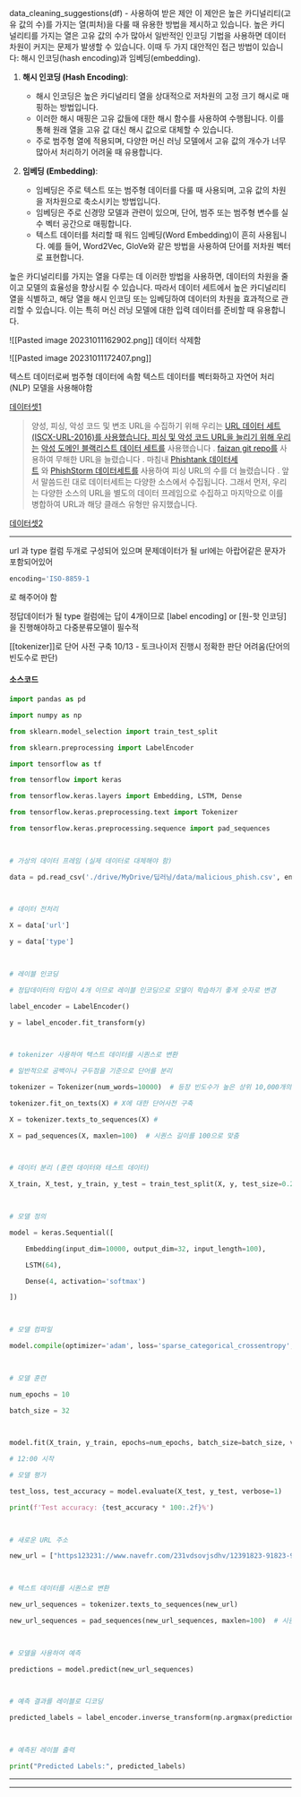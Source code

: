data_cleaning_suggestions(df) - 사용하여 받은 제안
이 제안은 높은 카디널리티(고유 값의 수)를 가지는 열(피처)을 다룰 때 유용한 방법을 제시하고 있습니다. 높은 카디널리티를 가지는 열은 고유 값의 수가 많아서 일반적인 인코딩 기법을 사용하면 데이터 차원이 커지는 문제가 발생할 수 있습니다. 이때 두 가지 대안적인 접근 방법이 있습니다: 해시 인코딩(hash encoding)과 임베딩(embedding).

1. **해시 인코딩 (Hash Encoding)**:
   - 해시 인코딩은 높은 카디널리티 열을 상대적으로 저차원의 고정 크기 해시로 매핑하는 방법입니다.
   - 이러한 해시 매핑은 고유 값들에 대한 해시 함수를 사용하여 수행됩니다. 이를 통해 원래 열을 고유 값 대신 해시 값으로 대체할 수 있습니다.
   - 주로 범주형 열에 적용되며, 다양한 머신 러닝 모델에서 고유 값의 개수가 너무 많아서 처리하기 어려울 때 유용합니다.

2. **임베딩 (Embedding)**:
   - 임베딩은 주로 텍스트 또는 범주형 데이터를 다룰 때 사용되며, 고유 값의 차원을 저차원으로 축소시키는 방법입니다.
   - 임베딩은 주로 신경망 모델과 관련이 있으며, 단어, 범주 또는 범주형 변수를 실수 벡터 공간으로 매핑합니다.
   - 텍스트 데이터를 처리할 때 워드 임베딩(Word Embedding)이 흔히 사용됩니다. 예를 들어, Word2Vec, GloVe와 같은 방법을 사용하여 단어를 저차원 벡터로 표현합니다.

높은 카디널리티를 가지는 열을 다루는 데 이러한 방법을 사용하면, 데이터의 차원을 줄이고 모델의 효율성을 향상시킬 수 있습니다. 따라서 데이터 세트에서 높은 카디널리티 열을 식별하고, 해당 열을 해시 인코딩 또는 임베딩하여 데이터의 차원을 효과적으로 관리할 수 있습니다. 이는 특히 머신 러닝 모델에 대한 입력 데이터를 준비할 때 유용합니다.




![[Pasted image 20231011162902.png]]
데이터 삭제함

![[Pasted image 20231011172407.png]]

텍스트 데이터로써 범주형 데이터에 속함
텍스트 데이터를 벡터화하고 자연어 처리(NLP) 모델을 사용해야함



[데이터셋1](https://www.kaggle.com/datasets/sid321axn/malicious-urls-dataset)
>양성, 피싱, 악성 코드 및 변조 URL을 수집하기 위해 우리는 [URL 데이터 세트(ISCX-URL-2016)를 사용했습니다. 피싱 및 악성 코드 URL을 늘리기 위해 우리는](https://www.unb.ca/cic/datasets/url-2016.html) [악성 도메인 블랙리스트 데이터 세트를](http://www.malwaredomains.com/wordpress/?page_id=66) 사용했습니다 . [faizan git repo를](https://github.com/faizann24/Using-machine-learning-to-detect-malicious-URLs/tree/master/data) 사용하여 무해한 URL을 늘렸습니다 . 마침내 [Phishtank 데이터세트](https://www.phishtank.com/developer_info.php) 와 [PhishStorm 데이터세트를](https://research.aalto.fi/en/datasets/phishstorm--phishing--legitimate-url-dataset(f49465b2-c68a-4182-9171-075f0ed797d5).html) 사용하여 피싱 URL의 수를 더 늘렸습니다 . 앞서 말씀드린 대로 데이터세트는 다양한 소스에서 수집됩니다. 그래서 먼저, 우리는 다양한 소스의 URL을 별도의 데이터 프레임으로 수집하고 마지막으로 이를 병합하여 URL과 해당 클래스 유형만 유지했습니다.

[데이터셋2](https://www.kaggle.com/datasets/shawon10/url-classification-dataset-dmoz)

---




url 과 type 컬럼 두개로 구성되어 있으며
문제데이터가 될 url에는 아랍어같은 문자가 포함되어있어 
```python
encoding='ISO-8859-1
```
로 해주어야 함

정답데이터가 될 type 컬럼에는 답이 4개이므로 
[label encoding]   or   [원-핫 인코딩]을 진행해야하고 다중분류모델이 필수적

[[tokenizer]]로 단어 사전 구축
10/13 - 토크나이저 진행시 정확한 판단 어려움(단어의 빈도수로 판단)
#### 소스코드
```python
import pandas as pd

import numpy as np

from sklearn.model_selection import train_test_split

from sklearn.preprocessing import LabelEncoder

import tensorflow as tf

from tensorflow import keras

from tensorflow.keras.layers import Embedding, LSTM, Dense

from tensorflow.keras.preprocessing.text import Tokenizer

from tensorflow.keras.preprocessing.sequence import pad_sequences

  

# 가상의 데이터 프레임 (실제 데이터로 대체해야 함)

data = pd.read_csv('./drive/MyDrive/딥러닝/data/malicious_phish.csv', encoding='ISO-8859-1')

  

# 데이터 전처리

X = data['url']

y = data['type']

  

# 레이블 인코딩

# 정답데이터의 타입이 4개 이므로 레이블 인코딩으로 모델이 학습하기 좋게 숫자로 변경

label_encoder = LabelEncoder()

y = label_encoder.fit_transform(y)

  

# tokenizer 사용하여 텍스트 데이터를 시퀀스로 변환

# 일반적으로 공백이나 구두점을 기준으로 단어를 분리

tokenizer = Tokenizer(num_words=10000)  # 등장 빈도수가 높은 상위 10,000개의 단어만 사용하여 학습 진행

tokenizer.fit_on_texts(X) # X에 대한 단어사전 구축

X = tokenizer.texts_to_sequences(X) #

X = pad_sequences(X, maxlen=100)  # 시퀀스 길이를 100으로 맞춤

  

# 데이터 분리 (훈련 데이터와 테스트 데이터)

X_train, X_test, y_train, y_test = train_test_split(X, y, test_size=0.2, random_state=42)

  

# 모델 정의

model = keras.Sequential([

    Embedding(input_dim=10000, output_dim=32, input_length=100),

    LSTM(64),

    Dense(4, activation='softmax')

])

  

# 모델 컴파일

model.compile(optimizer='adam', loss='sparse_categorical_crossentropy', metrics=['accuracy'])

  

# 모델 훈련

num_epochs = 10

batch_size = 32

  

model.fit(X_train, y_train, epochs=num_epochs, batch_size=batch_size, verbose=1)

# 12:00 시작

# 모델 평가

test_loss, test_accuracy = model.evaluate(X_test, y_test, verbose=1)

print(f'Test accuracy: {test_accuracy * 100:.2f}%')

  

# 새로운 URL 주소

new_url = ["https123231://www.navefr.com/231vdsovjsdhv/12391823-91823-9182-398"]  # 여기에 테스트하려는 URL 주소를 추가하세요

  

# 텍스트 데이터를 시퀀스로 변환

new_url_sequences = tokenizer.texts_to_sequences(new_url)

new_url_sequences = pad_sequences(new_url_sequences, maxlen=100)  # 시퀀스 길이를 모델의 입력 길이와 일치시킵니다.

  

# 모델을 사용하여 예측

predictions = model.predict(new_url_sequences)

  

# 예측 결과를 레이블로 디코딩

predicted_labels = label_encoder.inverse_transform(np.argmax(predictions, axis=1))

  

# 예측된 레이블 출력

print("Predicted Labels:", predicted_labels)
```

---







---

